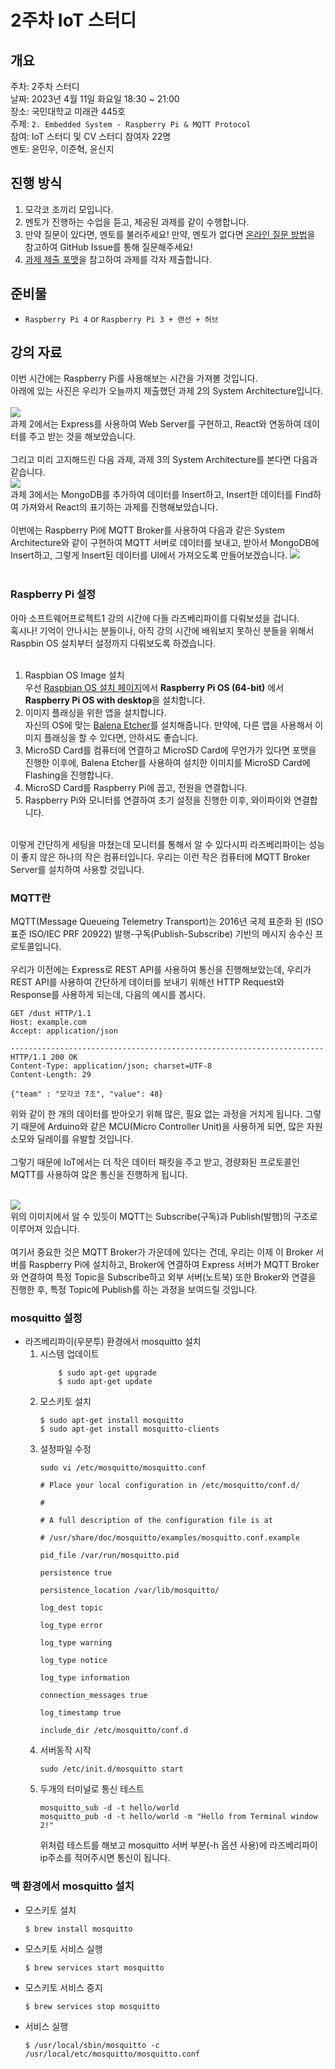 # 2주차 IoT 스터디
## 개요
주차: 2주차 스터디 <br>
날짜: 2023년 4월 11일 화요일 18:30 ~ 21:00 <br>
장소: 국민대학교 미래관 445호 <br>
주제: `2. Embedded System - Raspberry Pi & MQTT Protocol` <br>
참여: IoT 스터디 및 CV 스터디 참여자 22명 <br>
멘토: 윤민우, 이준혁, 윤신지 <br>

## 진행 방식
1. 모각코 조끼리 모입니다.
2. 멘토가 진행하는 수업을 듣고, 제공된 과제를 같이 수행합니다.
3. 만약 질문이 있다면, 멘토를 불러주세요! 만약, 멘토가 없다면 <a href="https://github.com/kmu-koss/2023-1_IoT_Study#%EC%98%A8%EB%9D%BC%EC%9D%B8-%EC%A7%88%EB%AC%B8-%EB%B0%A9%EB%B2%95">온라인 질문 방법</a>을 참고하여 GitHub Issue를 통해 질문해주세요!
4. <a href="https://github.com/kmu-koss/2023-1_IoT_Study#%EA%B3%BC%EC%A0%9C-%EC%A0%9C%EC%B6%9C---github">과제 제출 포맷</a>을 참고하여 과제를 각자 제출합니다.

## 준비물
- `Raspberry Pi 4` or `Raspberry Pi 3 + 랜선 + 허브`

## 강의 자료

이번 시간에는 Raspberry Pi를 사용해보는 시간을 가져볼 것입니다. <br>
아래에 있는 사진은 우리가 오늘까지 제출했던 과제 2의 System Architecture입니다. <br><br>
<img src="img/assignment2.jpg"> <br>
과제 2에서는 Express를 사용하여 Web Server를 구현하고, React와 연동하여 데이터를 주고 받는 것을 해보았습니다. <br><br>
그리고 미리 고지해드린 다음 과제, 과제 3의 System Architecture를 본다면 다음과 같습니다. <br>
<img src="img/assignment3.jpg"> <br>
과제 3에서는 MongoDB를 추가하여 데이터를 Insert하고, Insert한 데이터를 Find하여 가져와서 React의 표기하는 과제를 진행해보았습니다.<br><br>
이번에는 Raspberry Pi에 MQTT Broker를 사용하여 다음과 같은 System Architecture와 같이 구현하여 MQTT 서버로 데이터를 보내고, 받아서 MongoDB에 Insert하고, 그렇게 Insert된 데이터를 UI에서 가져오도록 만들어보겠습니다.
<img src="img/assignment4.jpg">
<br><br>

### Raspberry Pi 설정
아마 소프트웨어프로젝트1 강의 시간에 다들 라즈베리파이를 다뤄보셨을 겁니다. <br>
혹시나! 기억이 안나시는 분들이나, 아직 강의 시간에 배워보지 못하신 분들을 위해서 Raspbin OS 설치부터 설정까지 다뤄보도록 하겠습니다.<br><br>
1. Raspbian OS Image 설치<br>
    우선 <a href="https://www.raspberrypi.com/software/operating-systems/">Raspbian OS 설치 페이지</a>에서 **Raspberry Pi OS (64-bit)** 에서 **Raspberry Pi OS with desktop**을 설치합니다. <br>
2. 이미지 플래싱을 위한 앱을 설치합니다.<br>
    자신의 OS에 맞는 <a href="https://www.balena.io/etcher"> Balena Etcher</a>를 설치해줍니다. 만약에, 다른 앱을 사용해서 이미지 플래싱을 할 수 있다면, 안하셔도 좋습니다.
3. MicroSD Card를 컴퓨터에 연결하고 MicroSD Card에 무언가가 있다면 포맷을 진행한 이후에, Balena Etcher를 사용하여 설치한 이미지를 MicroSD Card에 Flashing을 진행합니다.
4. MicroSD Card를 Raspberry Pi에 꼽고, 전원을 연결합니다.
5. Raspberry Pi와 모니터를 연결하여 초기 설정을 진행한 이후, 와이파이와 연결합니다.
<br><br>

이렇게 간단하게 세팅을 마쳤는데 모니터를 통해서 알 수 있다시피 라즈베리파이는 성능이 좋지 않은 하나의 작은 컴퓨터입니다. 우리는 이런 작은 컴퓨터에 MQTT Broker Server를 설치하여 사용할 것입니다.

### MQTT란
MQTT(Message Queueing Telemetry Transport)는 2016년 국제 표준화 된 (ISO 표준 ISO/IEC PRF 20922) 발행-구독(Publish-Subscribe) 기반의 메시지 송수신 프로토콜입니다. <br><br>
우리가 이전에는 Express로 REST API를 사용하여 통신을 진행해보았는데, 우리가 REST API를 사용하여 간단하게 데이터를 보내기 위해선 HTTP Request와 Response를 사용하게 되는데, 다음의 예시를 봅시다.
```HTTP
GET /dust HTTP/1.1
Host: example.com
Accept: application/json

----------------------------------------------------------------------
HTTP/1.1 200 OK
Content-Type: application/json; charset=UTF-8
Content-Length: 29

{"team" : "모각코 7조", "value": 48}
```
위와 같이 한 개의 데이터를 받아오기 위해 많은, 필요 없는 과정을 거치게 됩니다. 그렇기 때문에 Arduino와 같은 MCU(Micro Controller Unit)을 사용하게 되면, 많은 자원 소모와 딜레이를 유발할 것입니다. <br><br>
그렇기 때문에 IoT에서는 더 작은 데이터 패킷을 주고 받고, 경량화된 프로토콜인 MQTT를 사용하여 많은 통신을 진행하게 됩니다. <br><br>

<img src="./img/mqtt-architecture.webp"><br>
위의 이미지에서 알 수 있듯이 MQTT는 Subscribe(구독)과 Publish(발행)의 구조로 이루어져 있습니다. <br><br>
여기서 중요한 것은 MQTT Broker가 가운데에 있다는 건데, 우리는 이제 이 Broker 서버를 Raspberry Pi에 설치하고, Broker에 연결하여 Express 서버가 MQTT Broker와 연결하여 특정 Topic을 Subscribe하고 외부 서버(노트북) 또한 Broker와 연결을 진행한 후, 특정 Topic에 Publish를 하는 과정을 보여드릴 것입니다.

### mosquitto 설정
- 라즈베리파이(우분투) 환경에서 mosquitto 설치
    1. 시스템 업데이트
        ```
            $ sudo apt-get upgrade
            $ sudo apt-get update
        ```
    2. 모스키토 설치
        ```
        $ sudo apt-get install mosquitto
        $ sudo apt-get install mosquitto-clients
        ```
    3. 설정파일 수정
        ```
        sudo vi /etc/mosquitto/mosquitto.conf
        ```
        ```
        # Place your local configuration in /etc/mosquitto/conf.d/

        #

        # A full description of the configuration file is at

        # /usr/share/doc/mosquitto/examples/mosquitto.conf.example

        pid_file /var/run/mosquitto.pid

        persistence true

        persistence_location /var/lib/mosquitto/

        log_dest topic

        log_type error

        log_type warning

        log_type notice

        log_type information

        connection_messages true

        log_timestamp true

        include_dir /etc/mosquitto/conf.d
        ```
    4. 서버동작 시작
        ```
        sudo /etc/init.d/mosquitto start
        ```
    5. 두개의 터미널로 통신 테스트
        ```
        mosquitto_sub -d -t hello/world
        mosquitto_pub -d -t hello/world -m "Hello from Terminal window 2!"
        ```
        위처럼 테스트를 해보고 mosquitto 서버 부분(-h 옵션 사용)에 라즈베리파이 ip주소를 적어주시면 통신이 됩니다.

### 맥 환경에서 mosquitto 설치
- 모스키토 설치
    ```
    $ brew install mosquitto
    ```
- 모스키토 서비스 실행
    ```
    $ brew services start mosquitto
    ```
- 모스키토 서비스 중지
    ```
    $ brew services stop mosquitto
    ```
- 서비스 실행
    ```
    $ /usr/local/sbin/mosquitto -c /usr/local/etc/mosquitto/mosquitto.conf
    ```
